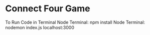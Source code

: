 # Connect Four Game
 To Run Code
 in Terminal
	  Node Terminal: npm install
    Node Terminal: nodemon index.js localhost:3000  

